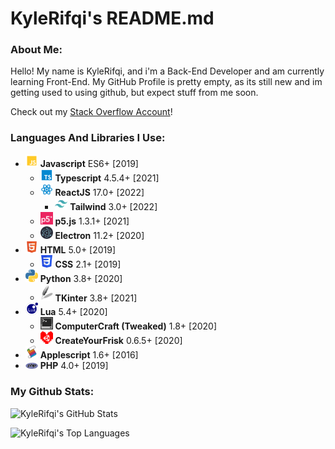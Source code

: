 # KyleRifqi's README.md

### About Me:

Hello! My name is KyleRifqi, and i'm a Back-End Developer and am currently learning Front-End. My GitHub Profile is pretty empty, as its still new and im getting used to using github, but expect stuff from me soon.

Check out my [Stack Overflow Account](https://stackoverflow.com/users/17850568/kylerifqi)!

### Languages And Libraries I Use:

<!-- Generated With Script "Language Tree Generator" By KyleRifqi -->
- <a href='https://www.javascript.com/'><img src='./media/js.svg' width='20'></a> **Javascript** ES6+ [2019]
   - <a href='https://www.typescriptlang.org/'><img src='./media/ts.svg' width='20'></a> **Typescript** 4.5.4+ [2021]
   - <a href='https://reactjs.org/'><img src='./media/react.svg' width='20'></a> **ReactJS** 17.0+ [2022]
      - <a href='https://tailwindcss.com/'><img src='./media/tw.svg' width='20'></a> **Tailwind** 3.0+ [2022]
   - <a href='https://p5js.org/'><img src='./media/p5.svg' width='20'></a> **p5.js** 1.3.1+ [2021]
   - <a href='https://www.electronjs.org/'><img src='./media/electron.svg' width='20'></a> **Electron** 11.2+ [2020]
- <a href='https://developer.mozilla.org/en-US/docs/Web/HTML'><img src='./media/html.svg' width='20'></a> **HTML** 5.0+ [2019]
   - <a href='https://developer.mozilla.org/en-US/docs/Web/CSS'><img src='./media/css.svg' width='20'></a> **CSS** 2.1+ [2019]
- <a href='https://www.python.org/'><img src='./media/py.svg' width='20'></a> **Python** 3.8+ [2020]
   - <a href='https://docs.python.org/3/library/tk.html'><img src='./media/tk.png' width='20'></a> **TKinter** 3.8+ [2021]
- <a href='https://www.lua.org/'><img src='./media/lua.svg' width='20'></a> **Lua** 5.4+ [2020]
   - <a href='https://www.curseforge.com/minecraft/mc-mods/cc-tweaked'><img src='./media/cc.png' width='20'></a> **ComputerCraft (Tweaked)** 1.8+ [2020]
   - <a href='https://github.com/RhenaudTheLukark/CreateYourFrisk'><img src='./media/cyf.svg' width='20'></a> **CreateYourFrisk** 0.6.5+ [2020]
- <a href='https://developer.apple.com/library/archive/documentation/AppleScript/Conceptual/AppleScriptLangGuide/introduction/ASLR_intro.html'><img src='./media/as.svg' width='20'></a> **Applescript** 1.6+ [2016]
- <a href='https://www.php.net/'><img src='./media/php.svg' width='20'></a> **PHP** 4.0+ [2019]


### My Github Stats:

![KyleRifqi's GitHub Stats](https://github-readme-stats.vercel.app/api?username=kylerifqi&show_icons=true&theme=github_dark)

![KyleRifqi's Top Languages](https://github-readme-stats.vercel.app/api/top-langs/?username=kylerifqi&langs_count=5&theme=github_dark)
